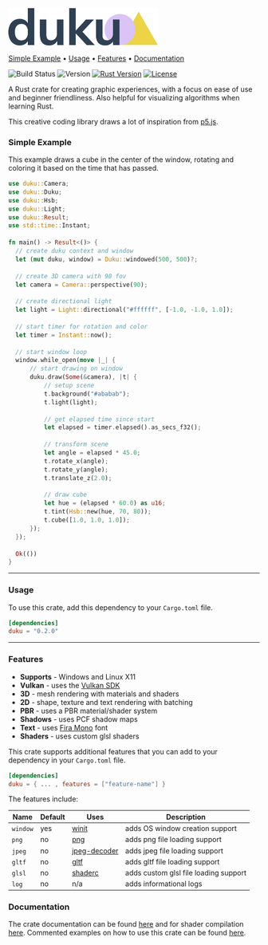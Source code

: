 <img alt="duku" src="duku-logo.svg" width="300">

[Simple Example](#simple-example) • [Usage](#usage) • [Features](#features) • [Documentation](#documentation)

![Build Status](https://img.shields.io/github/workflow/status/oberzs/duku/Full%20Build?style=flat-square)
![Version](https://img.shields.io/badge/version-0.2.0-green?style=flat-square)
[![Rust Version](https://img.shields.io/badge/rust-1.48.0-orange?style=flat-square)](https://www.rust-lang.org/)
[![License](https://img.shields.io/github/license/oberzs/duku?style=flat-square)](https://github.com/oberzs/duku/blob/release/LICENSE)

A Rust crate for creating graphic experiences, with a focus on ease of use and beginner friendliness.
Also helpful for visualizing algorithms when learning Rust.

This creative coding library draws a lot of inspiration from [p5.js].

### Simple Example

This example draws a cube in the center of the window, rotating and coloring it based on the time that has passed.

```rust
use duku::Camera;
use duku::Duku;
use duku::Hsb;
use duku::Light;
use duku::Result;
use std::time::Instant;

fn main() -> Result<()> {
  // create duku context and window
  let (mut duku, window) = Duku::windowed(500, 500)?;

  // create 3D camera with 90 fov
  let camera = Camera::perspective(90);

  // create directional light
  let light = Light::directional("#ffffff", [-1.0, -1.0, 1.0]);

  // start timer for rotation and color
  let timer = Instant::now();

  // start window loop
  window.while_open(move |_| {
      // start drawing on window
      duku.draw(Some(&camera), |t| {
          // setup scene
          t.background("#ababab");
          t.light(light);

          // get elapsed time since start
          let elapsed = timer.elapsed().as_secs_f32();

          // transform scene
          let angle = elapsed * 45.0;
          t.rotate_x(angle);
          t.rotate_y(angle);
          t.translate_z(2.0);

          // draw cube
          let hue = (elapsed * 60.0) as u16;
          t.tint(Hsb::new(hue, 70, 80));
          t.cube([1.0, 1.0, 1.0]);
      });
  });

  Ok(())
}
```

---

### Usage

To use this crate, add this dependency to your `Cargo.toml` file.

```toml
[dependencies]
duku = "0.2.0"
```

---

### Features

- **Supports** - Windows and Linux X11
- **Vulkan** - uses the [Vulkan SDK]
- **3D** - mesh rendering with materials and shaders
- **2D** - shape, texture and text rendering with batching
- **PBR** - uses a PBR material/shader system
- **Shadows** - uses PCF shadow maps
- **Text** - uses [Fira Mono] font
- **Shaders** - uses custom glsl shaders

This crate supports additional features that you can add
to your dependency in your `Cargo.toml` file.

```toml
[dependencies]
duku = { ... , features = ["feature-name"] }
```

The features include:

| Name     | Default | Uses           | Description                           |
| -------- | ------- | -------------- | ------------------------------------- |
| `window` | yes     | [winit]        | adds OS window creation support       |
| `png`    | no      | [png]          | adds png file loading support         |
| `jpeg`   | no      | [jpeg-decoder] | adds jpeg file loading support        |
| `gltf`   | no      | [gltf]         | adds gltf file loading support        |
| `glsl`   | no      | [shaderc]      | adds custom glsl file loading support |
| `log`    | no      | n/a            | adds informational logs               |

### Documentation

The crate documentation can be found [here](https://docs.rs/duku) and for shader
compilation [here](https://github.com/oberzs/duku/blob/release/DC_DOCS.md). Commented examples on how to use this crate can
be found [here](https://github.com/oberzs/duku/tree/release/examples).

[p5.js]: https://p5js.org/
[crates.io]: https://crates.io
[vulkan sdk]: https://vulkan.lunarg.com/
[fira mono]: https://fonts.google.com/specimen/Fira+Mono?query=fira
[png]: https://github.com/image-rs/image-png
[jpeg-decoder]: https://github.com/image-rs/jpeg-decoder
[gltf]: https://github.com/gltf-rs/gltf
[shaderc]: https://github.com/google/shaderc-rs
[winit]: https://github.com/rust-windowing/winit
